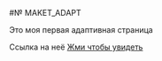 #№ MAKET_ADAPT

Это моя первая адаптивная страница

Ссылка на неё [Жми чтобы увидеть]( https://vovashkutkov.github.io/MAKET_ADAPT/)

